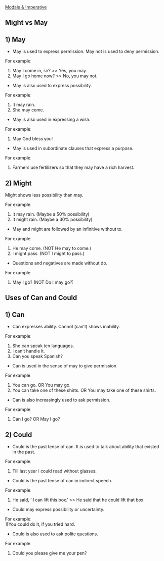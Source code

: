 [Modals & Imperative](https://priyankaMD.github.io/LearningBlogs/modal1)

## Might vs May<br />

## 1) May<br />

- May is used to express permission. May not is used to deny permission.<br />

For example:<br />

1) May I come in, sir? >> Yes, you may.<br />
2) May I go home now? >> No, you may not.<br />

- May is also used to express possibility.<br />

For example:<br />

1) It may rain.<br />
2) She may come.<br />

- May is also used in expressing a wish.<br />

For example:<br />

1) May God bless you!<br />

- May is used in subordinate clauses that express a purpose.<br />

For example:<br />

1) Farmers use fertilizers so that they may have a rich harvest.<br />

## 2) Might<br />

Might shows less possibility than may.<br />

For example:<br />

1) It may rain. (Maybe a 50% possibility)<br />
2) It might rain. (Maybe a 30% possibility)<br />

- May and might are followed by an infinitive without to.<br />

For example:<br />

1) He may come. (NOT He may to come.)<br />
2) I might pass. (NOT I might to pass.)<br />

- Questions and negatives are made without do.<br />

For example:<br />

1) May I go? (NOT Do I may go?)<br />


## Uses of Can and Could<br />

## 1) Can<br />

- Can expresses ability. Cannot (can’t) shows inability.<br />

For example:<br />
1) She can speak ten languages.<br />
2) I can’t handle it.<br />
3) Can you speak Spanish?<br />

- Can is used in the sense of may to give permission.<br />

For example:<br />
1) You can go. OR You may go.<br />
2) You can take one of these shirts. OR You may take one of these shirts.<br />

- Can is also increasingly used to ask permission.<br />

For example:<br />
1) Can I go? OR May I go?<br />

## 2) Could<br />

- Could is the past tense of can. It is used to talk about ability that existed in the past.<br />

For example:<br />
1) Till last year I could read without glasses.<br />

- Could is the past tense of can in indirect speech.<br />

For example:<br />
1) He said, ‘ I can lift this box.’ >> He said that he could lift that box.<br />

- Could may express possibility or uncertainty.<br />

For example:<br />
1)You could do it, if you tried hard.<br />

- Could is also used to ask polite questions.<br />

For example:<br />
1) Could you please give me your pen?<br />







